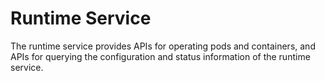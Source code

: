 # Runtime Service<a name="EN-US_TOPIC_0184808093"></a>

The runtime service provides APIs for operating pods and containers, and APIs for querying the configuration and status information of the runtime service.



